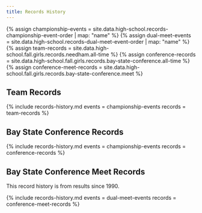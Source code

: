 ```yaml
---
title: Records History
---
```


{% assign championship-events = site.data.high-school.records-championship-event-order | map: "name" %}
{% assign dual-meet-events = site.data.high-school.records-dual-meet-event-order | map: "name" %}
{% assign team-records = site.data.high-school.fall.girls.records.needham.all-time %}
{% assign conference-records = site.data.high-school.fall.girls.records.bay-state-conference.all-time %}
{% assign conference-meet-records = site.data.high-school.fall.girls.records.bay-state-conference.meet %}

## Team Records

{% include records-history.md
  events = championship-events
  records = team-records %}

## Bay State Conference Records

{% include records-history.md
  events = championship-events
  records = conference-records %}

## Bay State Conference Meet Records

This record history is from results since 1990.

{% include records-history.md
  events = dual-meet-events
  records = conference-meet-records %}
